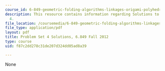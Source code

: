 ```yaml
---
course_id: 6-849-geometric-folding-algorithms-linkages-origami-polyhedra-fall-2012
description: This resource contains information regarding Solutions to Problem Set
  4.
file_location: /coursemedia/6-849-geometric-folding-algorithms-linkages-origami-polyhedra-fall-2012/f87c2dd278c31de207d324dd05ad8a39_MIT6_849F12_ps4_sol.pdf
file_type: application/pdf
layout: pdf
title: Problem Set 4 Solutions, 6.849 Fall 2012
type: course
uid: f87c2dd278c31de207d324dd05ad8a39

---
```

None
